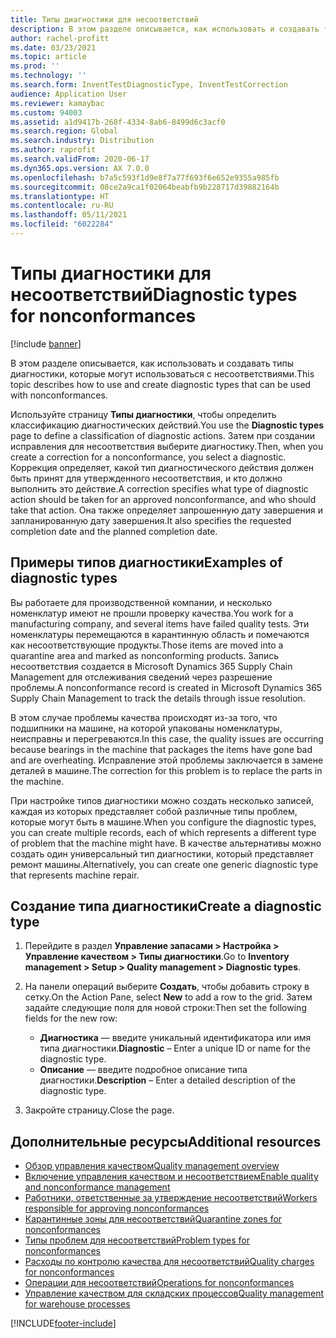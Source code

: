 ```yaml
---
title: Типы диагностики для несоответствий
description: В этом разделе описывается, как использовать и создавать типы диагностики, которые могут использоваться с несоответствиями.
author: rachel-profitt
ms.date: 03/23/2021
ms.topic: article
ms.prod: ''
ms.technology: ''
ms.search.form: InventTestDiagnosticType, InventTestCorrection
audience: Application User
ms.reviewer: kamaybac
ms.custom: 94003
ms.assetid: a1d9417b-268f-4334-8ab6-8499d6c3acf0
ms.search.region: Global
ms.search.industry: Distribution
ms.author: raprofit
ms.search.validFrom: 2020-06-17
ms.dyn365.ops.version: AX 7.0.0
ms.openlocfilehash: b7a5c593f1d9e8f7a77f693f6e652e9355a985fb
ms.sourcegitcommit: 08ce2a9ca1f02064beabfb9b228717d39882164b
ms.translationtype: HT
ms.contentlocale: ru-RU
ms.lasthandoff: 05/11/2021
ms.locfileid: "6022284"
---
```

# <a name="diagnostic-types-for-nonconformances"></a><span data-ttu-id="f85a8-103">Типы диагностики для несоответствий</span><span class="sxs-lookup"><span data-stu-id="f85a8-103">Diagnostic types for nonconformances</span></span>

[!include [banner](../includes/banner.md)]

<span data-ttu-id="f85a8-104">В этом разделе описывается, как использовать и создавать типы диагностики, которые могут использоваться с несоответствиями.</span><span class="sxs-lookup"><span data-stu-id="f85a8-104">This topic describes how to use and create diagnostic types that can be used with nonconformances.</span></span>

<span data-ttu-id="f85a8-105">Используйте страницу **Типы диагностики**, чтобы определить классификацию диагностических действий.</span><span class="sxs-lookup"><span data-stu-id="f85a8-105">You use the **Diagnostic types** page to define a classification of diagnostic actions.</span></span> <span data-ttu-id="f85a8-106">Затем при создании исправления для несоответствия выберите диагностику.</span><span class="sxs-lookup"><span data-stu-id="f85a8-106">Then, when you create a correction for a nonconformance, you select a diagnostic.</span></span> <span data-ttu-id="f85a8-107">Коррекция определяет, какой тип диагностического действия должен быть принят для утвержденного несоответствия, и кто должно выполнить это действие.</span><span class="sxs-lookup"><span data-stu-id="f85a8-107">A correction specifies what type of diagnostic action should be taken for an approved nonconformance, and who should take that action.</span></span> <span data-ttu-id="f85a8-108">Она также определяет запрошенную дату завершения и запланированную дату завершения.</span><span class="sxs-lookup"><span data-stu-id="f85a8-108">It also specifies the requested completion date and the planned completion date.</span></span>

## <a name="examples-of-diagnostic-types"></a><span data-ttu-id="f85a8-109">Примеры типов диагностики</span><span class="sxs-lookup"><span data-stu-id="f85a8-109">Examples of diagnostic types</span></span>

<span data-ttu-id="f85a8-110">Вы работаете для производственной компании, и несколько номенклатур имеют не прошли проверку качества.</span><span class="sxs-lookup"><span data-stu-id="f85a8-110">You work for a manufacturing company, and several items have failed quality tests.</span></span> <span data-ttu-id="f85a8-111">Эти номенклатуры перемещаются в карантинную область и помечаются как несоответствующие продукты.</span><span class="sxs-lookup"><span data-stu-id="f85a8-111">Those items are moved into a quarantine area and marked as nonconforming products.</span></span> <span data-ttu-id="f85a8-112">Запись несоответствия создается в Microsoft Dynamics 365 Supply Chain Management для отслеживания сведений через разрешение проблемы.</span><span class="sxs-lookup"><span data-stu-id="f85a8-112">A nonconformance record is created in Microsoft Dynamics 365 Supply Chain Management to track the details through issue resolution.</span></span>

<span data-ttu-id="f85a8-113">В этом случае проблемы качества происходят из-за того, что подшипники на машине, на которой упакованы номенклатуры, неисправны и перегреваются.</span><span class="sxs-lookup"><span data-stu-id="f85a8-113">In this case, the quality issues are occurring because bearings in the machine that packages the items have gone bad and are overheating.</span></span> <span data-ttu-id="f85a8-114">Исправление этой проблемы заключается в замене деталей в машине.</span><span class="sxs-lookup"><span data-stu-id="f85a8-114">The correction for this problem is to replace the parts in the machine.</span></span>

<span data-ttu-id="f85a8-115">При настройке типов диагностики можно создать несколько записей, каждая из которых представляет собой различные типы проблем, которые могут быть в машине.</span><span class="sxs-lookup"><span data-stu-id="f85a8-115">When you configure the diagnostic types, you can create multiple records, each of which represents a different type of problem that the machine might have.</span></span> <span data-ttu-id="f85a8-116">В качестве альтернативы можно создать один универсальный тип диагностики, который представляет ремонт машины.</span><span class="sxs-lookup"><span data-stu-id="f85a8-116">Alternatively, you can create one generic diagnostic type that represents machine repair.</span></span>

## <a name="create-a-diagnostic-type"></a><span data-ttu-id="f85a8-117">Создание типа диагностики</span><span class="sxs-lookup"><span data-stu-id="f85a8-117">Create a diagnostic type</span></span>

1. <span data-ttu-id="f85a8-118">Перейдите в раздел **Управление запасами \> Настройка \> Управление качеством \> Типы диагностики**.</span><span class="sxs-lookup"><span data-stu-id="f85a8-118">Go to **Inventory management \> Setup \> Quality management \> Diagnostic types**.</span></span>
1. <span data-ttu-id="f85a8-119">На панели операций выберите **Создать**, чтобы добавить строку в сетку.</span><span class="sxs-lookup"><span data-stu-id="f85a8-119">On the Action Pane, select **New** to add a row to the grid.</span></span> <span data-ttu-id="f85a8-120">Затем задайте следующие поля для новой строки:</span><span class="sxs-lookup"><span data-stu-id="f85a8-120">Then set the following fields for the new row:</span></span>

    - <span data-ttu-id="f85a8-121">**Диагностика** — введите уникальный идентификатора или имя типа диагностики.</span><span class="sxs-lookup"><span data-stu-id="f85a8-121">**Diagnostic** – Enter a unique ID or name for the diagnostic type.</span></span>
    - <span data-ttu-id="f85a8-122">**Описание** — введите подробное описание типа диагностики.</span><span class="sxs-lookup"><span data-stu-id="f85a8-122">**Description** – Enter a detailed description of the diagnostic type.</span></span>

1. <span data-ttu-id="f85a8-123">Закройте страницу.</span><span class="sxs-lookup"><span data-stu-id="f85a8-123">Close the page.</span></span>

## <a name="additional-resources"></a><span data-ttu-id="f85a8-124">Дополнительные ресурсы</span><span class="sxs-lookup"><span data-stu-id="f85a8-124">Additional resources</span></span>

- [<span data-ttu-id="f85a8-125">Обзор управления качеством</span><span class="sxs-lookup"><span data-stu-id="f85a8-125">Quality management overview</span></span>](quality-management-processes.md)
- [<span data-ttu-id="f85a8-126">Включение управления качеством и несоответствием</span><span class="sxs-lookup"><span data-stu-id="f85a8-126">Enable quality and nonconformance management</span></span>](enable-quality-management.md)
- [<span data-ttu-id="f85a8-127">Работники, ответственные за утверждение несоответствий</span><span class="sxs-lookup"><span data-stu-id="f85a8-127">Workers responsible for approving nonconformances</span></span>](quality-responsible-workers.md)
- [<span data-ttu-id="f85a8-128">Карантинные зоны для несоответствий</span><span class="sxs-lookup"><span data-stu-id="f85a8-128">Quarantine zones for nonconformances</span></span>](quality-quarantine-zones.md)
- [<span data-ttu-id="f85a8-129">Типы проблем для несоответствий</span><span class="sxs-lookup"><span data-stu-id="f85a8-129">Problem types for nonconformances</span></span>](quality-problem-types.md)
- [<span data-ttu-id="f85a8-130">Расходы по контролю качества для несоответствий</span><span class="sxs-lookup"><span data-stu-id="f85a8-130">Quality charges for nonconformances</span></span>](quality-charges.md)
- [<span data-ttu-id="f85a8-131">Операции для несоответствий</span><span class="sxs-lookup"><span data-stu-id="f85a8-131">Operations for nonconformances</span></span>](quality-operations.md)
- [<span data-ttu-id="f85a8-132">Управление качеством для складских процессов</span><span class="sxs-lookup"><span data-stu-id="f85a8-132">Quality management for warehouse processes</span></span>](quality-management-for-warehouses-processes.md)

[!INCLUDE[footer-include](../../includes/footer-banner.md)]
